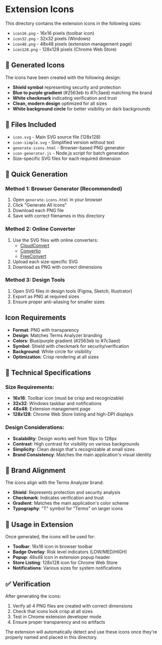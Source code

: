 # Extension Icons

This directory contains the extension icons in the following sizes:

- `icon16.png` - 16x16 pixels (toolbar icon)
- `icon32.png` - 32x32 pixels (Windows)
- `icon48.png` - 48x48 pixels (extension management page)
- `icon128.png` - 128x128 pixels (Chrome Web Store)

## 🎨 Generated Icons

The icons have been created with the following design:
- **Shield symbol** representing security and protection
- **Blue to purple gradient** (#2563eb to #7c3aed) matching the brand
- **White checkmark** indicating verification and trust
- **Clean, modern design** optimized for all sizes
- **White background circle** for better visibility on dark backgrounds

## 📁 Files Included

- `icon.svg` - Main SVG source file (128x128)
- `icon-simple.svg` - Simplified version without text
- `generate-icons.html` - Browser-based PNG generator
- `icon-generator.js` - Node.js script for batch generation
- Size-specific SVG files for each required dimension

## 🚀 Quick Generation

### Method 1: Browser Generator (Recommended)
1. Open `generate-icons.html` in your browser
2. Click "Generate All Icons"
3. Download each PNG file
4. Save with correct filenames in this directory

### Method 2: Online Converter
1. Use the SVG files with online converters:
   - [CloudConvert](https://cloudconvert.com/svg-to-png)
   - [Convertio](https://convertio.co/svg-png/)
   - [FreeConvert](https://www.freeconvert.com/svg-to-png)
2. Upload each size-specific SVG
3. Download as PNG with correct dimensions

### Method 3: Design Tools
1. Open SVG files in design tools (Figma, Sketch, Illustrator)
2. Export as PNG at required sizes
3. Ensure proper anti-aliasing for smaller sizes

## Icon Requirements

- **Format**: PNG with transparency
- **Design**: Matches Terms Analyzer branding
- **Colors**: Blue/purple gradient (#2563eb to #7c3aed)
- **Symbol**: Shield with checkmark for security/verification
- **Background**: White circle for visibility
- **Optimization**: Crisp rendering at all sizes

## 🔧 Technical Specifications

### Size Requirements:
- **16x16**: Toolbar icon (must be crisp and recognizable)
- **32x32**: Windows taskbar and notifications
- **48x48**: Extension management page
- **128x128**: Chrome Web Store listing and high-DPI displays

### Design Considerations:
- **Scalability**: Design works well from 16px to 128px
- **Contrast**: High contrast for visibility on various backgrounds
- **Simplicity**: Clean design that's recognizable at small sizes
- **Brand Consistency**: Matches the main application's visual identity

## 🎯 Brand Alignment

The icons align with the Terms Analyzer brand:
- **Shield**: Represents protection and security analysis
- **Checkmark**: Indicates verification and trust
- **Gradient**: Matches the main application's color scheme
- **Typography**: "T" symbol for "Terms" on larger icons

## 📱 Usage in Extension

Once generated, the icons will be used for:
- **Toolbar**: 16x16 icon in browser toolbar
- **Badge Overlay**: Risk level indicators (LOW/MED/HIGH)
- **Popup**: 48x48 icon in extension popup header
- **Store Listing**: 128x128 icon for Chrome Web Store
- **Notifications**: Various sizes for system notifications

## ✅ Verification

After generating the icons:
1. Verify all 4 PNG files are created with correct dimensions
2. Check that icons look crisp at all sizes
3. Test in Chrome extension developer mode
4. Ensure proper transparency and no artifacts

The extension will automatically detect and use these icons once they're properly named and placed in this directory.